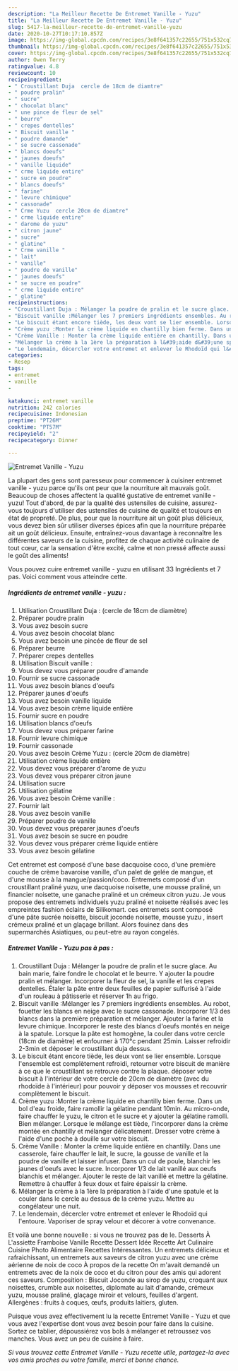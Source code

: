```yaml
---
description: "La Meilleur Recette De Entremet Vanille - Yuzu"
title: "La Meilleur Recette De Entremet Vanille - Yuzu"
slug: 5417-la-meilleur-recette-de-entremet-vanille-yuzu
date: 2020-10-27T10:17:10.857Z
image: https://img-global.cpcdn.com/recipes/3e8f641357c22655/751x532cq70/entremet-vanille-yuzu-photo-principale-de-la-recette.jpg
thumbnail: https://img-global.cpcdn.com/recipes/3e8f641357c22655/751x532cq70/entremet-vanille-yuzu-photo-principale-de-la-recette.jpg
cover: https://img-global.cpcdn.com/recipes/3e8f641357c22655/751x532cq70/entremet-vanille-yuzu-photo-principale-de-la-recette.jpg
author: Owen Terry
ratingvalue: 4.8
reviewcount: 10
recipeingredient:
- " Croustillant Duja  cercle de 18cm de diamtre"
- " poudre pralin"
- " sucre"
- " chocolat blanc"
- " une pince de fleur de sel"
- " beurre"
- " crepes dentelles"
- " Biscuit vanille "
- " poudre damande"
- " se sucre cassonade"
- " blancs doeufs"
- " jaunes doeufs"
- " vanille liquide"
- " crme liquide entire"
- " sucre en poudre"
- " blancs doeufs"
- " farine"
- " levure chimique"
- " cassonade"
- " Crme Yuzu  cercle 20cm de diamtre"
- " crme liquide entire"
- " darome de yuzu"
- " citron jaune"
- " sucre"
- " glatine"
- " Crme vanille "
- " lait"
- " vanille"
- " poudre de vanille"
- " jaunes doeufs"
- " se sucre en poudre"
- " crme liquide entire"
- " glatine"
recipeinstructions:
- "Croustillant Duja : Mélanger la poudre de pralin et le sucre glace. Au bain marie, faire fondre le chocolat et le beurre. Y ajouter la poudre pralin et mélanger. Incorporer la fleur de sel, la vanille et les crepes dentelles. Étaler la pâte entre deux feuilles de papier sulfurisé à l&#39;aide d&#39;un rouleau à pâtisserie et réserver 1h au frigo."
- "Biscuit vanille :Mélanger les 7 premiers ingrédients ensembles. Au robot, fouetter les blancs en neige avec le sucre cassonade. Incorporer 1/3 des blancs dans la première préparation et mélanger. Ajouter la farine et la levure chimique. Incorporer le reste des blancs d&#39;oeufs montés en neige à la spatule. Lorsque la pâte est homogène, la couler dans votre cercle (18cm de diamètre) et enfourner à 170°c pendant 25min. Laisser refroidir 2-3min et déposer le croustillant duja dessus."
- "Le biscuit étant encore tiède, les deux vont se lier ensemble. Lorsque l&#39;ensemble est complètement refroidi, retourner votre biscuit de manière à ce que le croustillant se retrouve contre la plaque. déposer votre biscuit à l&#39;intérieur de votre cercle de 20cm de diamètre (avec du rhodoïde à l&#39;intérieur) pour pouvoir y déposer vos mousses et recouvrir complètement le biscuit."
- "Crème yuzu :Monter la crème liquide en chantilly bien ferme. Dans un bol d&#39;eau froide, faire ramollir la gélatine pendant 10min. Au micro-onde, faire chauffer le yuzu, le citron et le sucre et y ajouter la gélatine ramolli. Bien mélanger. Lorsque le mélange est tiède, l&#39;incorporer dans la crème montée en chantilly et mélanger délicatement. Dresser votre crème à l&#39;aide d&#39;une poche à douille sur votre biscuit."
- "Crème Vanille : Monter la crème liquide entière en chantilly. Dans une casserole, faire chauffer le lait, le sucre, la gousse de vanille et la poudre de vanille et laisser infuser. Dans un cul de poule, blanchir les jaunes d&#39;oeufs avec le sucre. Incorporer 1/3 de lait vanillé aux oeufs blanchis et mélanger. Ajouter le reste de lait vanillé et mettre la gélatine. Remettre à chauffer à feux doux et faire épaissir la crème."
- "Mélanger la crème à la 1ère la préparation à l&#39;aide d&#39;une spatule et la couler dans le cercle au dessus de la crème yuzu. Mettre au congélateur une nuit."
- "Le lendemain, décercler votre entremet et enlever le Rhodoïd qui l&#39;entoure. Vaporiser de spray velour et décorer à votre convenance."
categories:
- Resep
tags:
- entremet
- vanille
- 

katakunci: entremet vanille  
nutrition: 242 calories
recipecuisine: Indonesian
preptime: "PT26M"
cooktime: "PT57M"
recipeyield: "2"
recipecategory: Dinner

---
```



![Entremet Vanille - Yuzu](https://img-global.cpcdn.com/recipes/3e8f641357c22655/751x532cq70/entremet-vanille-yuzu-photo-principale-de-la-recette.jpg)

La plupart des gens sont paresseux pour commencer à cuisiner entremet vanille - yuzu parce qu'ils ont peur que la nourriture ait mauvais goût. Beaucoup de choses affectent la qualité gustative de entremet vanille - yuzu! Tout d'abord, de par la qualité des ustensiles de cuisine, assurez-vous toujours d'utiliser des ustensiles de cuisine de qualité et toujours en état de propreté. De plus, pour que la nourriture ait un goût plus délicieux, vous devez bien sûr utiliser diverses épices afin que la nourriture préparée ait un goût délicieux. Ensuite, entraînez-vous davantage à reconnaître les différentes saveurs de la cuisine, profitez de chaque activité culinaire de tout cœur, car la sensation d'être excité, calme et non pressé affecte aussi le goût des aliments!

<!--inarticleads1-->

Vous pouvez cuire entremet vanille - yuzu en utilisant 33 Ingrédients et 7 pas. Voici comment vous atteindre cette.

##### Ingrédients de entremet vanille - yuzu :

1. Utilisation  Croustillant Duja : (cercle de 18cm de diamètre)
1. Préparer  poudre pralin
1. Vous avez besoin  sucre
1. Vous avez besoin  chocolat blanc
1. Vous avez besoin  une pincée de fleur de sel
1. Préparer  beurre
1. Préparer  crepes dentelles
1. Utilisation  Biscuit vanille :
1. Vous devez vous préparer  poudre d&#39;amande
1. Fournir  se sucre cassonade
1. Vous avez besoin  blancs d&#39;oeufs
1. Préparer  jaunes d&#39;oeufs
1. Vous avez besoin  vanille liquide
1. Vous avez besoin  crème liquide entière
1. Fournir  sucre en poudre
1. Utilisation  blancs d&#39;oeufs
1. Vous devez vous préparer  farine
1. Fournir  levure chimique
1. Fournir  cassonade
1. Vous avez besoin  Crème Yuzu : (cercle 20cm de diamètre)
1. Utilisation  crème liquide entière
1. Vous devez vous préparer  d&#39;arome de yuzu
1. Vous devez vous préparer  citron jaune
1. Utilisation  sucre
1. Utilisation  gélatine
1. Vous avez besoin  Crème vanille :
1. Fournir  lait
1. Vous avez besoin  vanille
1. Préparer  poudre de vanille
1. Vous devez vous préparer  jaunes d&#39;oeufs
1. Vous avez besoin  se sucre en poudre
1. Vous devez vous préparer  crème liquide entière
1. Vous avez besoin  gélatine


Cet entremet est composé d&#39;une base dacquoise coco, d&#39;une première couche de crème bavaroise vanille, d&#39;un palet de gelée de mangue, et d&#39;une mousse à la mangue/passion/coco. Entremets composé d&#39;un croustillant praliné yuzu, une dacquoise noisette, une mousse praliné, un financier noisette, une ganache praliné et un crémeux citron yuzu. Je vous propose des entremets individuels yuzu praliné et noisette réalisés avec les empreintes fashion éclairs de Silikomart. ces entremets sont composé d&#39;une pâte sucrée noisette, biscuit joconde noisette, mousse yuzu , insert crémeux praliné et un glaçage brillant. Alors fouinez dans des supermarchés Asiatiques, ou peut-etre au rayon congelés. 

<!--inarticleads2-->

##### Entremet Vanille - Yuzu pas à pas :

1. Croustillant Duja : Mélanger la poudre de pralin et le sucre glace. Au bain marie, faire fondre le chocolat et le beurre. Y ajouter la poudre pralin et mélanger. Incorporer la fleur de sel, la vanille et les crepes dentelles. Étaler la pâte entre deux feuilles de papier sulfurisé à l&#39;aide d&#39;un rouleau à pâtisserie et réserver 1h au frigo.
1. Biscuit vanille :Mélanger les 7 premiers ingrédients ensembles. Au robot, fouetter les blancs en neige avec le sucre cassonade. Incorporer 1/3 des blancs dans la première préparation et mélanger. Ajouter la farine et la levure chimique. Incorporer le reste des blancs d&#39;oeufs montés en neige à la spatule. Lorsque la pâte est homogène, la couler dans votre cercle (18cm de diamètre) et enfourner à 170°c pendant 25min. Laisser refroidir 2-3min et déposer le croustillant duja dessus.
1. Le biscuit étant encore tiède, les deux vont se lier ensemble. Lorsque l&#39;ensemble est complètement refroidi, retourner votre biscuit de manière à ce que le croustillant se retrouve contre la plaque. déposer votre biscuit à l&#39;intérieur de votre cercle de 20cm de diamètre (avec du rhodoïde à l&#39;intérieur) pour pouvoir y déposer vos mousses et recouvrir complètement le biscuit.
1. Crème yuzu :Monter la crème liquide en chantilly bien ferme. Dans un bol d&#39;eau froide, faire ramollir la gélatine pendant 10min. Au micro-onde, faire chauffer le yuzu, le citron et le sucre et y ajouter la gélatine ramolli. Bien mélanger. Lorsque le mélange est tiède, l&#39;incorporer dans la crème montée en chantilly et mélanger délicatement. Dresser votre crème à l&#39;aide d&#39;une poche à douille sur votre biscuit.
1. Crème Vanille : Monter la crème liquide entière en chantilly. Dans une casserole, faire chauffer le lait, le sucre, la gousse de vanille et la poudre de vanille et laisser infuser. Dans un cul de poule, blanchir les jaunes d&#39;oeufs avec le sucre. Incorporer 1/3 de lait vanillé aux oeufs blanchis et mélanger. Ajouter le reste de lait vanillé et mettre la gélatine. Remettre à chauffer à feux doux et faire épaissir la crème.
1. Mélanger la crème à la 1ère la préparation à l&#39;aide d&#39;une spatule et la couler dans le cercle au dessus de la crème yuzu. Mettre au congélateur une nuit.
1. Le lendemain, décercler votre entremet et enlever le Rhodoïd qui l&#39;entoure. Vaporiser de spray velour et décorer à votre convenance.


Et voilà une bonne nouvelle : si vous ne trouvez pas de le. Desserts À L&#39;assiette Framboise Vanille Recette Dessert Idée Recette Art Culinaire Cuisine Photo Alimentaire Recettes Intéressantes. Un entremets délicieux et rafraichissant, un entremets aux saveurs de citron yuzu avec une crème aérienne de noix de coco À propos de la recette On m&#39;avait demandé un entremets avec de la noix de coco et du citron pour des amis qui adorent ces saveurs. Composition : Biscuit Joconde au sirop de yuzu, croquant aux noisettes, crumble aux noisettes, diplomate au lait d&#39;amande, crémeux yuzu, mousse praliné, glaçage miroir et velours, feuilles d&#39;argent. Allergènes : fruits à coques, œufs, produits laitiers, gluten. 

<!--inarticleads1-->

<p>
Puisque vous avez effectivement lu la recette Entremet Vanille - Yuzu et que vous avez l'expertise dont vous avez besoin pour faire dans la cuisine. Sortez ce tablier, dépoussiérez vos bols à mélanger et retroussez vos manches. Vous avez un peu de cuisine à faire.
</p>

<p>
<i>Si vous trouvez cette Entremet Vanille - Yuzu recette utile, partagez-la avec vos amis proches ou votre famille, merci et bonne chance.</i>
</p>
